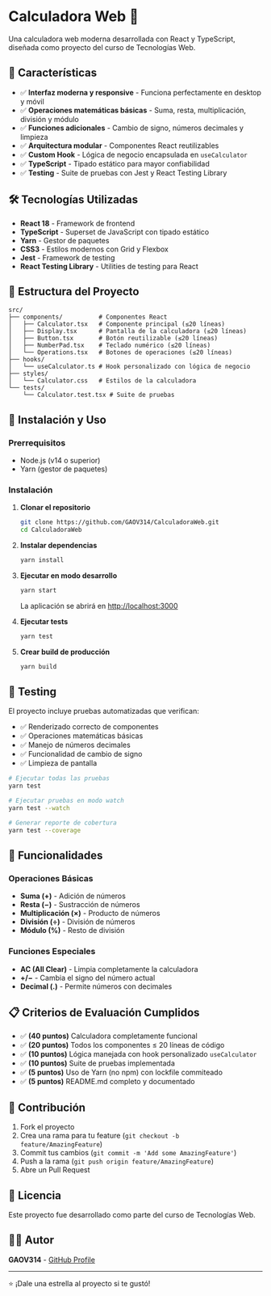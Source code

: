 # Calculadora Web 🧮

Una calculadora web moderna desarrollada con React y TypeScript, diseñada como proyecto del curso de Tecnologías Web.

## 🚀 Características

- ✅ **Interfaz moderna y responsive** - Funciona perfectamente en desktop y móvil
- ✅ **Operaciones matemáticas básicas** - Suma, resta, multiplicación, división y módulo
- ✅ **Funciones adicionales** - Cambio de signo, números decimales y limpieza
- ✅ **Arquitectura modular** - Componentes React reutilizables
- ✅ **Custom Hook** - Lógica de negocio encapsulada en `useCalculator`
- ✅ **TypeScript** - Tipado estático para mayor confiabilidad
- ✅ **Testing** - Suite de pruebas con Jest y React Testing Library

## 🛠️ Tecnologías Utilizadas

- **React 18** - Framework de frontend
- **TypeScript** - Superset de JavaScript con tipado estático
- **Yarn** - Gestor de paquetes
- **CSS3** - Estilos modernos con Grid y Flexbox
- **Jest** - Framework de testing
- **React Testing Library** - Utilities de testing para React

## 📁 Estructura del Proyecto

```
src/
├── components/          # Componentes React
│   ├── Calculator.tsx   # Componente principal (≤20 líneas)
│   ├── Display.tsx      # Pantalla de la calculadora (≤20 líneas)
│   ├── Button.tsx       # Botón reutilizable (≤20 líneas)
│   ├── NumberPad.tsx    # Teclado numérico (≤20 líneas)
│   └── Operations.tsx   # Botones de operaciones (≤20 líneas)
├── hooks/
│   └── useCalculator.ts # Hook personalizado con lógica de negocio
├── styles/
│   └── Calculator.css   # Estilos de la calculadora
└── tests/
    └── Calculator.test.tsx # Suite de pruebas
```

## 🚀 Instalación y Uso

### Prerrequisitos
- Node.js (v14 o superior)
- Yarn (gestor de paquetes)

### Instalación

1. **Clonar el repositorio**
   ```bash
   git clone https://github.com/GAOV314/CalculadoraWeb.git
   cd CalculadoraWeb
   ```

2. **Instalar dependencias**
   ```bash
   yarn install
   ```

3. **Ejecutar en modo desarrollo**
   ```bash
   yarn start
   ```
   La aplicación se abrirá en [http://localhost:3000](http://localhost:3000)

4. **Ejecutar tests**
   ```bash
   yarn test
   ```

5. **Crear build de producción**
   ```bash
   yarn build
   ```

## 🧪 Testing

El proyecto incluye pruebas automatizadas que verifican:

- ✅ Renderizado correcto de componentes
- ✅ Operaciones matemáticas básicas
- ✅ Manejo de números decimales
- ✅ Funcionalidad de cambio de signo
- ✅ Limpieza de pantalla

```bash
# Ejecutar todas las pruebas
yarn test

# Ejecutar pruebas en modo watch
yarn test --watch

# Generar reporte de cobertura
yarn test --coverage
```

## 🎯 Funcionalidades

### Operaciones Básicas
- **Suma (+)** - Adición de números
- **Resta (−)** - Sustracción de números  
- **Multiplicación (×)** - Producto de números
- **División (÷)** - División de números
- **Módulo (%)** - Resto de división

### Funciones Especiales
- **AC (All Clear)** - Limpia completamente la calculadora
- **+/−** - Cambia el signo del número actual
- **Decimal (.)** - Permite números con decimales

## 📋 Criterios de Evaluación Cumplidos

- ✅ **(40 puntos)** Calculadora completamente funcional
- ✅ **(20 puntos)** Todos los componentes ≤ 20 líneas de código
- ✅ **(10 puntos)** Lógica manejada con hook personalizado `useCalculator`
- ✅ **(10 puntos)** Suite de pruebas implementada
- ✅ **(5 puntos)** Uso de Yarn (no npm) con lockfile commiteado
- ✅ **(5 puntos)** README.md completo y documentado

## 🤝 Contribución

1. Fork el proyecto
2. Crea una rama para tu feature (`git checkout -b feature/AmazingFeature`)
3. Commit tus cambios (`git commit -m 'Add some AmazingFeature'`)
4. Push a la rama (`git push origin feature/AmazingFeature`)
5. Abre un Pull Request

## 📝 Licencia

Este proyecto fue desarrollado como parte del curso de Tecnologías Web.

## 👨‍💻 Autor

**GAOV314** - [GitHub Profile](https://github.com/GAOV314)

---

⭐ ¡Dale una estrella al proyecto si te gustó!
